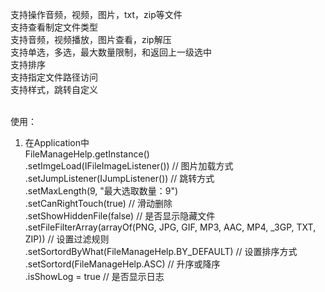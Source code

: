 支持操作音频，视频，图片，txt，zip等文件<br> 
支持查看制定文件类型<br> 
支持音频，视频播放，图片查看，zip解压<br> 
支持单选，多选，最大数量限制，和返回上一级选中<br> 
支持排序<br>
支持指定文件路径访问<br> 
支持样式，跳转自定义<br><br>

使用：<br>
1) 在Application中 <br>
FileManageHelp.getInstance()<br>
                .setImgeLoad(IFileImageListener()) // 图片加载方式<br>
                .setJumpListener(IJumpListener()) // 跳转方式 <br>
                .setMaxLength(9, "最大选取数量：9") <br>
                .setCanRightTouch(true) // 滑动删除 <br>
                .setShowHiddenFile(false) // 是否显示隐藏文件 <br>
                .setFileFilterArray(arrayOf(PNG, JPG, GIF, MP3, AAC, MP4, _3GP, TXT, ZIP)) // 设置过滤规则<br>
                .setSortordByWhat(FileManageHelp.BY_DEFAULT) // 设置排序方式<br>
                .setSortord(FileManageHelp.ASC) // 升序或降序<br>
                .isShowLog = true // 是否显示日志<br>
